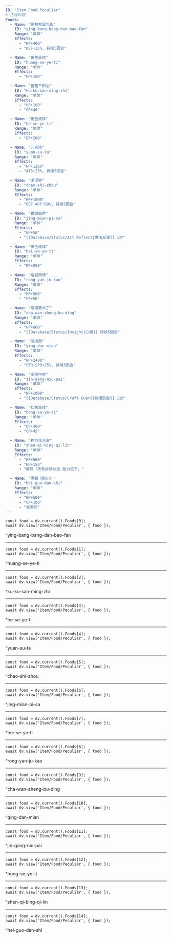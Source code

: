 ```yaml
---
ID: "Item.Food.Peculiar"
# 古怪料理
Foods:
  - Name: "硬邦邦蛋包饭"
    ID: "ying-bang-bang-dan-bao-fan"
    Range: "单体"
    Effects:
      - "HP+400"
      - "DEF+25%, 持续3回合"

  - Name: "黄色液体"
    ID: "huang-se-ye-ti"
    Range: "单体"
    Effects:
      - "EP+100"

  - Name: "苦苦三明治"
    ID: "ku-ku-san-ming-zhi"
    Range: "单体"
    Effects:
      - "HP+100"
      - "CP+40"

  - Name: "褐色液体"
    ID: "he-se-ye-ti"
    Range: "单体"
    Effects:
      - "EP+200"

  - Name: "元素塔"
    ID: "yuan-su-ta"
    Range: "单体"
    Effects:
      - "HP+1200"
      - "ATS+25%, 持续5回合"

  - Name: "潮湿粥"
    ID: "chao-shi-zhou"
    Range: "单体"
    Effects:
      - "HP+1800"
      - "DEF·ADF+50%, 持续3回合"

  - Name: "镜面披萨"
    ID: "jing-mian-pi-sa"
    Range: "单体"
    Effects:
      - "EP+50"
      - "[[Database/Status/Art Reflect|魔法反弹]] 1次"

  - Name: "黑色液体"
    ID: "hei-se-ye-ti"
    Range: "单体"
    Effects:
      - "EP+250"

  - Name: "熔岩焗烤"
    ID: "rong-yan-ju-kao"
    Range: "单体"
    Effects:
      - "HP+500"
      - "CP+50"

  - Name: "茶碗蒸布丁"
    ID: "cha-wan-zheng-bu-ding"
    Range: "单体"
    Effects:
      - "HP+600"
      - "[[Database/Status/Insight|心眼]] 持续5回合"

  - Name: "清淡面"
    ID: "qing-dan-mian"
    Range: "单体"
    Effects:
      - "HP+2400"
      - "STR·SPD+25%, 持续3回合"

  - Name: "金刚牛排"
    ID: "jin-gang-niu-pai"
    Range: "单体"
    Effects:
      - "HP+1000"
      - "[[Database/Status/Craft Guard|物理防御]] 1次"

  - Name: "红色液体"
    ID: "hong-se-ye-ti"
    Range: "单体"
    Effects:
      - "EP+300"
      - "CP+45"

  - Name: "神奇冰淇淋"
    ID: "shen-qi-bing-qi-lin"
    Range: "单体"
    Effects:
      - "HP+500"
      - "EP+150"
      - "解除「所有异常状态·能力低下」"

  - Name: "黑锅《胆识》"
    ID: "hei-guo-dan-shi"
    Range: "单体"
    Effects:
      - "EP+500"
      - "CP+100"
      - "或濒死"
---
```

```dataviewjs
const food = dv.current().Foods[0];
await dv.view('Item/Food/Peculiar', { food });
```
^ying-bang-bang-dan-bao-fan

---

```dataviewjs
const food = dv.current().Foods[1];
await dv.view('Item/Food/Peculiar', { food });
```
^huang-se-ye-ti

---

```dataviewjs
const food = dv.current().Foods[2];
await dv.view('Item/Food/Peculiar', { food });
```
^ku-ku-san-ming-zhi

---

```dataviewjs
const food = dv.current().Foods[3];
await dv.view('Item/Food/Peculiar', { food });
```
^he-se-ye-ti

---

```dataviewjs
const food = dv.current().Foods[4];
await dv.view('Item/Food/Peculiar', { food });
```
^yuan-su-ta

---

```dataviewjs
const food = dv.current().Foods[5];
await dv.view('Item/Food/Peculiar', { food });
```
^chao-shi-zhou

---

```dataviewjs
const food = dv.current().Foods[6];
await dv.view('Item/Food/Peculiar', { food });
```
^jing-mian-pi-sa

---

```dataviewjs
const food = dv.current().Foods[7];
await dv.view('Item/Food/Peculiar', { food });
```
^hei-se-ye-ti

---

```dataviewjs
const food = dv.current().Foods[8];
await dv.view('Item/Food/Peculiar', { food });
```
^rong-yan-ju-kao

---

```dataviewjs
const food = dv.current().Foods[9];
await dv.view('Item/Food/Peculiar', { food });
```
^cha-wan-zheng-bu-ding

---

```dataviewjs
const food = dv.current().Foods[10];
await dv.view('Item/Food/Peculiar', { food });
```
^qing-dan-mian

---

```dataviewjs
const food = dv.current().Foods[11];
await dv.view('Item/Food/Peculiar', { food });
```
^jin-gang-niu-pai

---

```dataviewjs
const food = dv.current().Foods[12];
await dv.view('Item/Food/Peculiar', { food });
```
^hong-se-ye-ti

---

```dataviewjs
const food = dv.current().Foods[13];
await dv.view('Item/Food/Peculiar', { food });
```
^shen-qi-bing-qi-lin

---

```dataviewjs
const food = dv.current().Foods[14];
await dv.view('Item/Food/Peculiar', { food });
```
^hei-guo-dan-shi